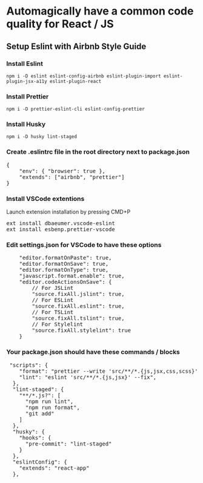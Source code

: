 # Automagically have a common code quality for React / JS

## Setup Eslint with Airbnb Style Guide

### Install Eslint

`npm i -D eslint eslint-config-airbnb eslint-plugin-import eslint-plugin-jsx-a11y eslint-plugin-react`

### Install Prettier

`npm i -D prettier-eslint-cli eslint-config-prettier`

### Install Husky

`npm i -D husky lint-staged`

### Create .eslintrc file in the root directory next to package.json

<pre>{
    "env": { "browser": true }, 
    "extends": ["airbnb", "prettier"] 
}</pre>

### Install VSCode extentions

Launch extension installation by pressing CMD+P

<pre>
ext install dbaeumer.vscode-eslint
ext install esbenp.prettier-vscode
</pre>

### Edit settings.json for VSCode to have these options

<pre>
    "editor.formatOnPaste": true,
    "editor.formatOnSave": true,
    "editor.formatOnType": true,
    "javascript.format.enable": true,
    "editor.codeActionsOnSave": {
        // For JSLint
        "source.fixAll.jslint": true,
        // For ESLint
        "source.fixAll.eslint": true,
        // For TSLint
        "source.fixAll.tslint": true,
        // For Stylelint
        "source.fixAll.stylelint": true
    }
</pre>

### Your package.json should have these commands / blocks

<pre>
 "scripts": {
    "format": "prettier --write 'src/**/*.{js,jsx,css,scss}'",
    "lint": "eslint 'src/**/*.{js,jsx}' --fix",
  },
  "lint-staged": {
    "**/*.js?": [
      "npm run lint",
      "npm run format",
      "git add"
    ]
  },
  "husky": {
    "hooks": {
      "pre-commit": "lint-staged"
    }
  },
  "eslintConfig": {
    "extends": "react-app"
  },
  </pre>
